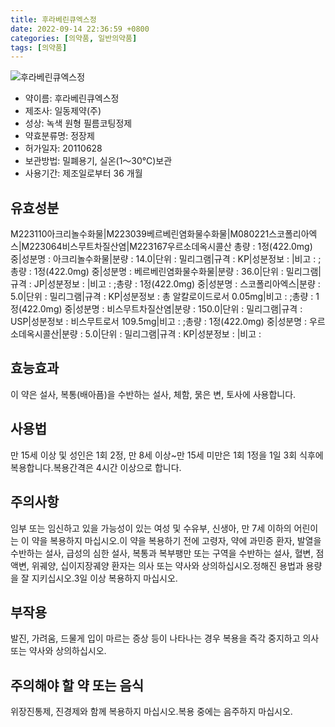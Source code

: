 ```yaml
---
title: 후라베린큐엑스정
date: 2022-09-14 22:36:59 +0800
categories: [의약품, 일반의약품]
tags: [의약품]
---
```

![후라베린큐엑스정](https://nedrug.mfds.go.kr/pbp/cmn/itemImageDownload/154298772606600064)

- 약이름: 후라베린큐엑스정
- 제조사: 일동제약(주)
- 성상: 녹색 원형 필름코팅정제
- 약효분류명: 정장제
- 허가일자: 20110628
- 보관방법: 밀폐용기, 실온(1～30℃)보관
- 사용기간: 제조일로부터 36 개월
## 유효성분
M223110아크리놀수화물|M223039베르베린염화물수화물|M080221스코폴리아엑스|M223064비스무트차질산염|M223167우르소데옥시콜산
총량 : 1정(422.0mg) 중|성분명 : 아크리놀수화물|분량 : 14.0|단위 : 밀리그램|규격 : KP|성분정보 : |비고 : ;총량 : 1정(422.0mg) 중|성분명 : 베르베린염화물수화물|분량 : 36.0|단위 : 밀리그램|규격 : JP|성분정보 : |비고 : ;총량 : 1정(422.0mg) 중|성분명 : 스코폴리아엑스|분량 : 5.0|단위 : 밀리그램|규격 : KP|성분정보 : 총 알칼로이드로서 0.05mg|비고 : ;총량 : 1정(422.0mg) 중|성분명 : 비스무트차질산염|분량 : 150.0|단위 : 밀리그램|규격 : USP|성분정보 : 비스무트로서 109.5mg|비고 : ;총량 : 1정(422.0mg) 중|성분명 : 우르소데옥시콜산|분량 : 5.0|단위 : 밀리그램|규격 : KP|성분정보 : |비고 :
## 효능효과
이 약은 설사, 복통(배아픔)을 수반하는 설사, 체함, 묽은 변, 토사에 사용합니다.
## 사용법
만 15세 이상 및 성인은 1회 2정, 만 8세 이상~만 15세 미만은 1회 1정을 1일 3회 식후에 복용합니다.복용간격은 4시간 이상으로 합니다.
## 주의사항
임부 또는 임신하고 있을 가능성이 있는 여성 및 수유부, 신생아, 만 7세 이하의 어린이는 이 약을 복용하지 마십시오.이 약을 복용하기 전에 고령자, 약에 과민증 환자, 발열을 수반하는 설사, 급성의 심한 설사, 복통과 복부팽만 또는 구역을 수반하는 설사, 혈변, 점액변, 위궤양, 십이지장궤양 환자는 의사 또는 약사와 상의하십시오.정해진 용법과 용량을 잘 지키십시오.3일 이상 복용하지 마십시오.
## 부작용
발진, 가려움, 드물게 입이 마르는 증상 등이 나타나는 경우 복용을 즉각 중지하고 의사 또는 약사와 상의하십시오.
## 주의해야 할 약 또는 음식
위장진통제, 진경제와 함께 복용하지 마십시오.복용 중에는 음주하지 마십시오.
